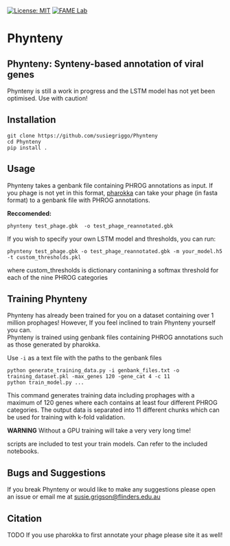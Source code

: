 [![License: MIT](https://img.shields.io/badge/License-MIT-yellow.svg)](https://opensource.org/licenses/MIT)
[![FAME Lab](https://img.shields.io/badge/Bioinformatics-EdwardsLab-03A9F4)](https://fame.flinders.edu.au/)


# Phynteny

## Phynteny: Synteny-based annotation of viral genes 

Phynteny is still a work in progress and the LSTM model has not yet been optimised. Use with caution! 

## Installation 

```
git clone https://github.com/susiegriggo/Phynteny
cd Phynteny 
pip install . 
```

## Usage 

Phynteny takes a genbank file containing PHROG annotations as input. If you phage is not yet in this format, [pharokka](https://github.com/gbouras13/pharokka) can take your phage (in fasta format) to a genbank file with PHROG annotations.  

**Reccomended:**  
```
phynteny test_phage.gbk  -o test_phage_reannotated.gbk 
```

If you wish to specify your own LSTM model and thresholds, you can run: 
```
phynteny test_phage.gbk -o test_phage_reannotated.gbk -m your_model.h5 -t custom_thresholds.pkl 
```

where custom_thresholds is dictionary contanining a softmax threshold for each of the nine PHROG categories 

## Training Phynteny 
Phynteny has already been trained for you on a dataset containing over 1 million prophages! However, If you feel inclined to train Phynteny yourself you can. <br> 
Phynteny is trained using genbank files containing PHROG annotations such as those generated by pharokka. 

Use `-i` as a text file with the paths to the genbank files 

```
python generate_training_data.py -i genbank_files.txt -o training_dataset.pkl -max_genes 120 -gene_cat 4 -c 11
python train_model.py ... 
```

This command generates training data including prophages with a maximum of 120 genes where each contains at least four different PHROG categories. The output data is separated into 11 different chunks which can be used for training with k-fold validation. 

**WARNING** Without a GPU training will take a very very long time! 

scripts are included to test your train models. Can refer to the included notebooks. 

## Bugs and Suggestions 
If you break Phynteny or would like to make any suggestions please open an issue or email me at susie.grigson@flinders.edu.au 


## Citation 
TODO 
If you use pharokka to first annotate your phage please site it as well! 
